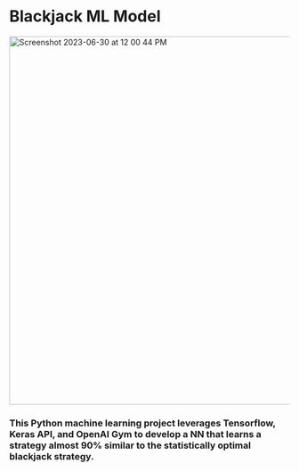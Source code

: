 # Blackjack ML Model

<img width="662" alt="Screenshot 2023-06-30 at 12 00 44 PM" src="https://github.com/calebweldon/BlackjackAI/assets/132513904/9ebea31a-b7f9-4648-ba63-4a23aac1eef4">

### **This Python machine learning project leverages Tensorflow, Keras API, and OpenAI Gym to develop a NN that learns a strategy almost 90% similar to the statistically optimal blackjack strategy.**
